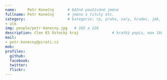 ```yaml
---
name:     Petr Konečný  	# běžně používáné jméno
fullname: Petr Konečný	 	# jméno s tituly etc.
category:                 	# kategorie: rp, praha, vary, hradec, jmk, senat
- ulk
img: people/petr-konecny.jpg   # 165 x 220
description: člen KS Ústecký kraj           	# kratký popis, max 160 znaků
mail:
- petr.konecny@pirati.cz
mob: 
profiles:
  github: 
  facebook: 
  twitter:
  flickr:
---
```

